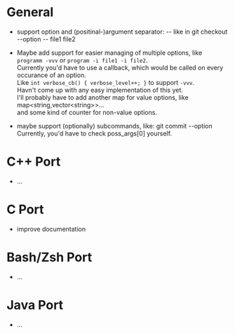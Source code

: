 General
=======
- support option and (positinal-)argument separator: --
    like in git checkout --option -- file1 file2


- Maybe add support for easier managing of multiple options,
  like ```programm -vvv``` or ```program -i file1 -i file2```.<br>
  Currently you'd have to use a callback,
  which would be called on every occurance of an option.<br>
  Like ```int verbose_cb() { verbose_level++; }``` to support ```-vvv```.<br>
  Havn't come up with any easy implementation of this yet.<br>
  I'll probably have to add another map for value options,
  like map&lt;string,vector&lt;string&gt;&gt;... <br>
  and some kind of counter for non-value options.

- maybe support (optionally) subcommands, like: git commit --option
  Currently, you'd have to check poss_args[0] yourself.


C++ Port
========
- ...

C Port
======
- improve documentation

Bash/Zsh Port
=============
- ...

Java Port
=========
- ...
